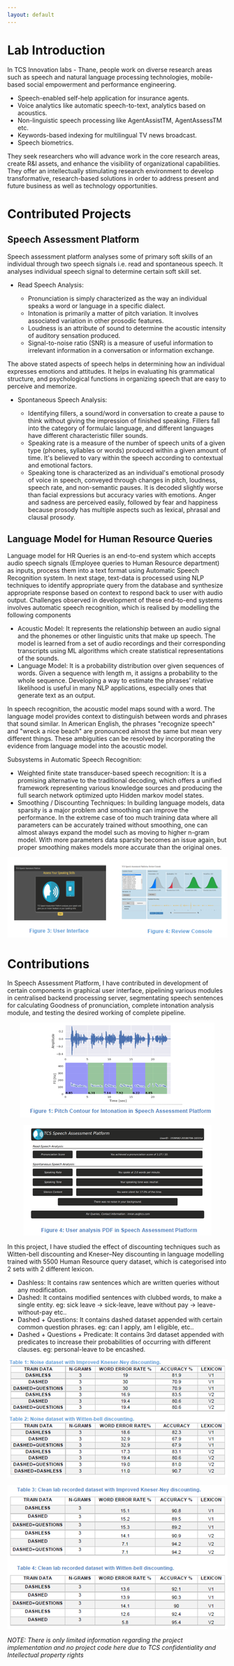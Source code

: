 ```yaml
---
layout: default
---
```


<!-- 
Text can be **bold**, _italic_, or ~~strikethrough~~.

[Link to another page](./another-page.html).

There should be whitespace between paragraphs.

There should be whitespace between paragraphs. We recommend including a README, or a file with information about your project.

# Header 1

This is a normal paragraph following a header. GitHub is a code hosting platform for version control and collaboration. It lets you and others work together on projects from anywhere.

## Header 2

> This is a blockquote following a header.
>
> When something is important enough, you do it even if the odds are not in your favor.

### Header 3

```js
// Javascript code with syntax highlighting.
var fun = function lang(l) {
  dateformat.i18n = require('./lang/' + l)
  return true;
}
```

```ruby
# Ruby code with syntax highlighting
GitHubPages::Dependencies.gems.each do |gem, version|
  s.add_dependency(gem, "= #{version}")
end
```

#### Header 4

*   This is an unordered list following a header.
*   This is an unordered list following a header.
*   This is an unordered list following a header.

##### Header 5

1.  This is an ordered list following a header.
2.  This is an ordered list following a header.
3.  This is an ordered list following a header.

###### Header 6

| head1        | head two          | three |
|:-------------|:------------------|:------|
| ok           | good swedish fish | nice  |
| out of stock | good and plenty   | nice  |
| ok           | good `oreos`      | hmm   |
| ok           | good `zoute` drop | yumm  |

### There's a horizontal rule below this.

* * *

### Here is an unordered list:

*   Item foo
*   Item bar
*   Item baz
*   Item zip

### And an ordered list:

1.  Item one
1.  Item two
1.  Item three
1.  Item four

### And a nested list:

- level 1 item
  - level 2 item
  - level 2 item
    - level 3 item
    - level 3 item
- level 1 item
  - level 2 item
  - level 2 item
  - level 2 item
- level 1 item
  - level 2 item
  - level 2 item
- level 1 item

### Small image

![Octocat](https://github.githubassets.com/images/icons/emoji/octocat.png)

### Large image

![Branching](https://guides.github.com/activities/hello-world/branching.png)


### Definition lists can be used with HTML syntax.

<dl>
<dt>Name</dt>
<dd>Godzilla</dd>
<dt>Born</dt>
<dd>1952</dd>
<dt>Birthplace</dt>
<dd>Japan</dd>
<dt>Color</dt>
<dd>Green</dd>
</dl>

```
Long, single-line code blocks should not wrap. They should horizontally scroll if they are too long. This line should be long enough to demonstrate this.
```

```
The final element.
```
 -->
 
 
# Lab Introduction

In TCS Innovation labs - Thane, people work on diverse research areas such as speech and natural language processing technologies, mobile-based social empowerment and performance engineering.

- Speech-enabled self-help application for insurance agents.
- Voice analytics like automatic speech-to-text, analytics based on acoustics.
- Non-linguistic speech processing like AgentAssistTM, AgentAssessTM etc.
- Keywords-based indexing for multilingual TV news broadcast.
- Speech biometrics.

They seek researchers who will advance work in the core research areas, create R&I assets, and enhance the visibility of organizational capabilities. They offer an intellectually stimulating research environment to develop transformative, research-based solutions in order to address present and future business as well as technology opportunities.

# Contributed Projects
  ## Speech Assessment Platform
  Speech assessment platform analyses some of primary soft skills of an individual through two speech signals i.e. read and spontaneous speech. It analyses individual speech signal to determine certain soft skill set. 
  
  - Read Speech Analysis:

    - Pronunciation is simply characterized as the way an individual speaks a word or language in a specific dialect.
    - Intonation is primarily a matter of pitch variation. It involves associated variation in other prosodic features.
    - Loudness is an attribute of sound to determine the acoustic intensity of auditory sensation produced.
    - Signal-to-noise ratio (SNR) is a measure of useful information to irrelevant information in a conversation or information exchange.

  The above stated aspects of speech helps in determining how an individual expresses emotions and attitudes. It helps in evaluating his grammatical structure, and psychological functions in organizing speech that are easy to perceive and memorize.
  
  - Spontaneous Speech Analysis:

    - Identifying fillers, a sound/word in conversation to create a pause to think without giving the impression of finished speaking. Fillers fall into the category of formulaic language, and different languages have different characteristic filler sounds.
    - Speaking rate is a measure of the number of speech units of a given type (phones, syllables or words) produced within a given amount of time. It's believed to vary within the speech according to contextual and emotional factors.
    - Speaking tone is characterized as an individual's emotional prosody of voice in speech, conveyed through changes in pitch, loudness, speech rate, and non-semantic pauses. It is decoded slightly worse than facial expressions but accuracy varies with emotions. Anger and sadness are perceived easily, followed by fear and happiness because prosody has multiple aspects such as lexical, phrasal and clausal prosody.

  ## Language Model for Human Resource Queries
  Language model for HR Queries is an end-to-end system which accepts audio speech signals (Employee queries to Human Resource department) as inputs, process them into a text format using Automatic Speech Recognition system. In next stage, text-data is processed using NLP techniques to identify appropriate query from the database and synthesize appropriate response based on context to respond back to user with audio output. Challenges observed in development of these end-to-end systems involves automatic speech recognition, which is realised by modelling the following components
  
  - Acoustic Model: It represents the relationship between an audio signal and the phonemes or other linguistic units that make up speech. The model is learned from a set of audio recordings and their corresponding transcripts using ML algorithms which create statistical representations of the sounds.
  - Language Model: It is a probability distribution over given sequences of words. Given a sequence with length m, it assigns a probability to the whole sequence. Developing a way to estimate the phrases’ relative likelihood is useful in many NLP applications, especially ones that generate text as an output.

  In speech recognition, the acoustic model maps sound with a word. The language model provides context to distinguish between words and phrases that sound similar. In American English, the phrases "recognize speech" and "wreck a nice beach" are pronounced almost the same but mean very different things. These ambiguities can be resolved by incorporating the evidence from language model into the acoustic model.

  Subsystems in Automatic Speech Recognition:
  - Weighted finite state transducer-based speech recognition: It is a promising alternative to the traditional decoding, which offers a unified framework representing various knowledge sources and producing the full search network optimized upto Hidden markov model states.
  - Smoothing / Discounting Techniques: In building language models, data sparsity is a major problem and smoothing can improve the performance. In the extreme case of too much training data where all parameters can be accurately trained without smoothing, one can almost always expand the model such as moving to higher n-gram model. With more parameters data sparsity becomes an issue again, but proper smoothing makes models more accurate than the original ones.

  <p align="center"> <img src="images/di.png" /> </p>

# Contributions

  In Speech Assessment Platform, I have contributed in development of certain components in graphical user interface, pipelining various modules in centralised backend processing server, segmentating speech sentences for calculating Goodness of pronunciation, complete intonation analysis module, and testing the desired working of complete pipeline.

  <p align="center"> <img src="images/ia.png" /> </p>
  
  <p align="center"> <img src="images/uar.png" /> </p>

  In this project, I have studied the effect of discounting techniques such as Witten-bell discounting and Kneser–Ney discounting in language modelling trained with 5500 Human Resource query dataset, which is categorised into 2 sets with 2 different lexicon.
  
  - Dashless: It contains raw sentences which are written queries without any modification.
  - Dashed: It contains modified sentences with clubbed words, to make a single entity. eg: sick leave -> sick-leave, leave without pay -> leave-without-pay etc..
  - Dashed + Questions: It contains dashed dataset appended with certain common question phrases. eg: can I apply, am I eligible, etc..
  - Dashed + Questions + Predicate: It contains 3rd dataset appended with predicates to increase their probabilities of occurring with different clauses. eg: personal-leave to be encashed.
  
  <p align="center"> <img src="images/lm1.png" /> </p>
  
  <p align="center"> <img src="images/lm2.png" /> </p>

_NOTE: There is only limited information regarding the project implementation and no project code here due to TCS confidentiality and Intellectual property rights_
